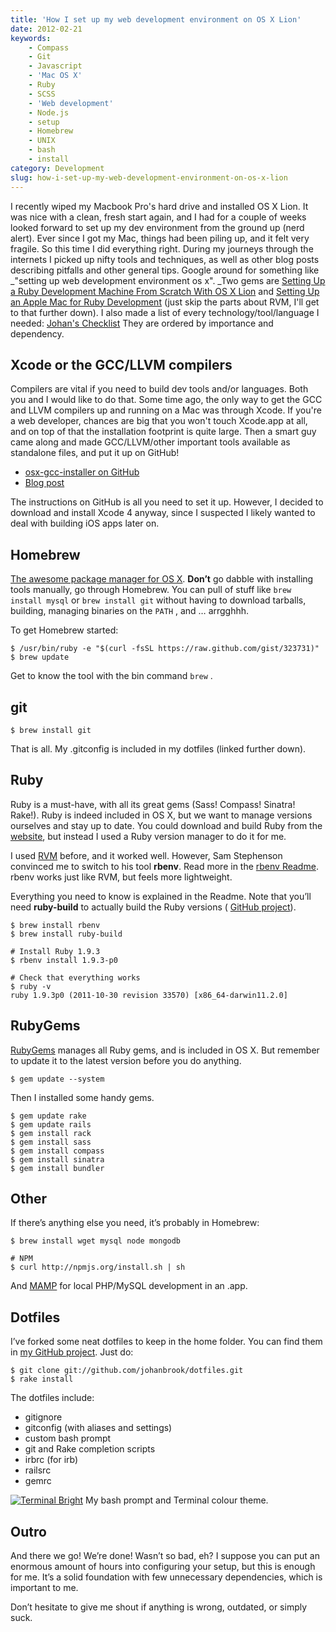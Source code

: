 ```yaml
---
title: 'How I set up my web development environment on OS X Lion'
date: 2012-02-21
keywords:
    - Compass
    - Git
    - Javascript
    - 'Mac OS X'
    - Ruby
    - SCSS
    - 'Web development'
    - Node.js
    - setup
    - Homebrew
    - UNIX
    - bash
    - install
category: Development
slug: how-i-set-up-my-web-development-environment-on-os-x-lion
---
```


I recently wiped my Macbook Pro's hard drive and installed OS X Lion. It was nice with a clean,
fresh start again, and I had for a couple of weeks looked forward to set up my dev environment from
the ground up (nerd alert). Ever since I got my Mac, things had been piling up, and it felt very
fragile. So this time I did everything right. During my journeys through the internets I picked up
nifty tools and techniques, as well as other blog posts describing pitfalls and other general tips.
Google around for something like _"setting up web development environment os x". _Two gems are
[Setting Up a Ruby Development Machine From Scratch With OS X Lion](http://intridea.com/2011/7/26/setting-up-ruby-dev-on-lion?blog=company)
and [Setting Up an Apple Mac for Ruby Development](http://www.stuartellis.eu/articles/mac-setup/)
(just skip the parts about RVM, I'll get to that further down). I also made a list of every
technology/tool/language I needed: [Johan's Checklist](http://cl.ly/CpSu) They are ordered by
importance and dependency.

## Xcode or the GCC/LLVM compilers

Compilers are vital if you need to build dev tools and/or languages. Both you and I would like to do
that. Some time ago, the only way to get the GCC and LLVM compilers up and running on a Mac was
through Xcode. If you're a web developer, chances are big that you won't touch Xcode.app at all, and
on top of that the installation footprint is quite large. Then a smart guy came along and made
GCC/LLVM/other important tools available as standalone files, and put it up on GitHub!

- [osx-gcc-installer on GitHub](https://github.com/kennethreitz/osx-gcc-installer)
- [Blog post](http://www.kennethreitz.com/xcode-gcc-and-homebrew.html)

The instructions on GitHub is all you need to set it up. However, I decided to download and install
Xcode 4 anyway, since I suspected I likely wanted to deal with building iOS apps later on.

## Homebrew

[The awesome package manager for OS X](http://mxcl.github.com/homebrew/). **Don’t** go dabble with
installing tools manually, go through Homebrew. You can pull of stuff like `brew install mysql` or
`brew install git` without having to download tarballs, building, managing binaries on the `PATH` ,
and … arrgghhh.

To get Homebrew started:

    $ /usr/bin/ruby -e "$(curl -fsSL https://raw.github.com/gist/323731)"
    $ brew update

Get to know the tool with the bin command `brew` .

## git

    $ brew install git

That is all. My .gitconfig is included in my dotfiles (linked further down).

## Ruby

Ruby is a must-have, with all its great gems (Sass! Compass! Sinatra! Rake!). Ruby is indeed
included in OS X, but we want to manage versions ourselves and stay up to date. You could download
and build Ruby from the [website](http://www.ruby-lang.org/en/), but instead I used a Ruby version
manager to do it for me.

I used [RVM](https://rvm.beginrescueend.com/ "Ruby Version Manager") before, and it worked well.
However, Sam Stephenson convinced me to switch to his tool **rbenv**. Read more in the
[rbenv Readme](https://github.com/sstephenson/rbenv#readme). rbenv works just like RVM, but feels
more lightweight.

Everything you need to know is explained in the Readme. Note that you’ll need **ruby-build** to
actually build the Ruby versions ( [GitHub project](https://github.com/sstephenson/ruby-build)).

    $ brew install rbenv
    $ brew install ruby-build

    # Install Ruby 1.9.3
    $ rbenv install 1.9.3-p0

    # Check that everything works
    $ ruby -v
    ruby 1.9.3p0 (2011-10-30 revision 33570) [x86_64-darwin11.2.0]

## RubyGems

[RubyGems](http://rubygems.org/) manages all Ruby gems, and is included in OS X. But remember to
update it to the latest version before you do anything.

    $ gem update --system

Then I installed some handy gems.

    $ gem update rake
    $ gem update rails
    $ gem install rack
    $ gem install sass
    $ gem install compass
    $ gem install sinatra
    $ gem install bundler

## Other

If there’s anything else you need, it’s probably in Homebrew:

    $ brew install wget mysql node mongodb

    # NPM
    $ curl http://npmjs.org/install.sh | sh

And [MAMP](http://www.mamp.info/en/index.html) for local PHP/MySQL development in an .app.

## Dotfiles

I’ve forked some neat dotfiles to keep in the home folder. You can find them in
[my GitHub project](https://github.com/johanbrook/dotfiles). Just do:

    $ git clone git://github.com/johanbrook/dotfiles.git
    $ rake install

The dotfiles include:

- gitignore
- gitconfig (with aliases and settings)
- custom bash prompt
- git and Rake completion scripts
- irbrc (for irb)
- railsrc
- gemrc

[![Terminal Bright](http://f.cl.ly/items/1m1R3T160U1J361w3U3K/Terminal%20Bright.png "Terminal Bright")](http://f.cl.ly/items/1m1R3T160U1J361w3U3K/Terminal%20Bright.png)
My bash prompt and Terminal colour theme.

## Outro

And there we go! We’re done! Wasn’t so bad, eh? I suppose you can put an enormous amount of hours
into configuring your setup, but this is enough for me. It’s a solid foundation with few unnecessary
dependencies, which is important to me.

Don’t hesitate to give me shout if anything is wrong, outdated, or simply suck.
